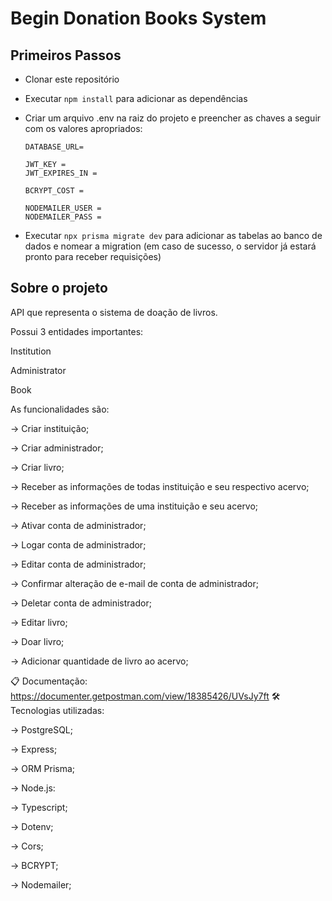 # Begin Donation Books System

## Primeiros Passos

* Clonar este repositório
* Executar `npm install` para adicionar as dependências
* Criar um arquivo .env na raiz do projeto e preencher as chaves a seguir com os valores apropriados:
   ```
   DATABASE_URL=

   JWT_KEY =
   JWT_EXPIRES_IN = 

   BCRYPT_COST =

   NODEMAILER_USER =
   NODEMAILER_PASS =
   ```

* Executar `npx prisma migrate dev` para adicionar as tabelas ao banco de dados e nomear a migration (em caso de sucesso, o servidor já estará pronto para receber requisições)

## Sobre o projeto

API que representa o sistema de doação de livros.

Possui 3 entidades importantes:

Institution

Administrator

Book

As funcionalidades são:

→ Criar instituição;

→ Criar administrador;

→ Criar livro;

→ Receber as informações de todas instituição e seu respectivo acervo;

→ Receber as informações de uma instituição e seu acervo;

→ Ativar conta de administrador;

→ Logar conta de administrador;

→ Editar conta de administrador;

→ Confirmar alteração de e-mail de conta de administrador;

→ Deletar conta de administrador;

→ Editar livro;

→ Doar livro;

→ Adicionar quantidade de livro ao acervo;

📋 Documentação:
https://documenter.getpostman.com/view/18385426/UVsJy7ft
🛠️ Tecnologias utilizadas:

→ PostgreSQL;

→ Express;

→ ORM Prisma;

→ Node.js:

→ Typescript;

→ Dotenv;

→ Cors;

→ BCRYPT;

→ Nodemailer;
